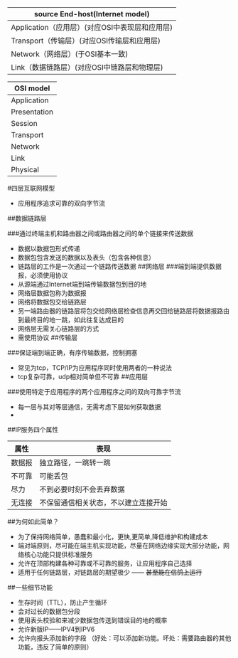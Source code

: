 source End-host(Internet model)|
---|
Application（应用层）(对应OSI中表现层和应用层)|
Transport（传输层）(对应OSI传输层和应用层)|
Network（网络层）(于OSI基本一致)|
Link（数据链路层）(对应OSI中链路层和物理层)|

OSI model|
---|
Application|
Presentation|
Session|
Transport|
Network|
Link|
Physical|

#四层互联网模型

- 应用程序追求可靠的双向字节流

##数据链路层

###通过终端主机和路由器之间或路由器之间的单个链接来传送数据

- 数据以数据包形式传递
- 数据包包含发送的数据以及表头（包含各种信息）
- 链路层的工作是一次通过一个链路传送数据
##网络层
###端到端提供数据报，必须使用协议
- 从源端通过Internet端到端传输数据包到目的地
- 网络层数据包称为数据报
- 网络将数据包交给链路层
- 另一端路由器的链路层将包交给网络层检查信息再交回给链路层将数据报路由到最终目的地一跳，如此往复达成目的
- 网络层无需关心链路层的方式
- 需使用协议
##传输层

###保证端到端正确，有序传输数据，控制拥塞

- 常见为tcp，TCP/IP为应用程序同时使用两者的一种说法
- tcp复杂可靠，udp相对简单但不可靠
##应用层

###使用特定于应用程序的两个应用程序之间的双向可靠字节流

- 每一层与其对等层通信，无需考虑下层如何获取数据
- 
##IP服务四个属性

属性| 表现                 |
---|--------------------|
数据报| 独立路径，一跳转一跳         |
不可靠| 可能丢包               |
  尽力   | 不到必要时刻不会丢弃数据       |
无连接| 不保留通信相关状态，不以建立连接开始 |

##为何如此简单？

- 为了保持网络简单，愚蠢和最小化，更快,更简单,降低维护和构建成本
- 端对端原则，尽可能在端主机实现功能，尽量在网络边缘实现大部分功能，网络核心功能只提供标准服务
- 允许在顶部构建各种可靠或不可靠的服务，让应用程序自己选择
- 适用于任何链路层，对链路层的期望极少 —— ~~甚至能在信鸽上运行~~

##一些细节功能

- 生存时间（TTL），防止产生循环
- 会对过长的数据包分段
- 使用表头校验和来减少数据包传送到错误目的地的概率
- 允许新版IP——IPV4到IPV6
- 允许向报头添加新的字段 （好处：可以添加新功能。坏处：需要路由器的其他功能，违反了简单的原则）
